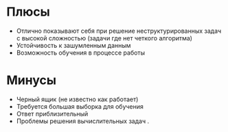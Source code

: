 # Плюсы 
* Отлично показывают себя при решение неструктурированных задач с высокой сложностью (задачи где нет четкого алгоритма)
* Устойчивость к зашумленным данным
* Возможность обучения в процессе работы

# Минусы
* Черный ящик (не известно как работает)
* Требуется большая выборка для обучения
* Ответ приблизительный     
* Проблемы решения вычислительных задач
.